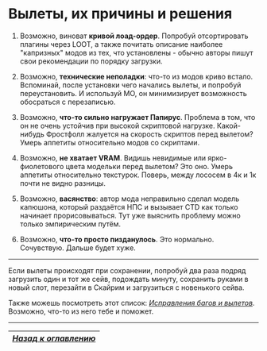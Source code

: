 # Вылеты, их причины и решения

1. Возможно, виноват **кривой лоад-ордер**. Попробуй отсортировать плагины через LOOT, а также почитать описание наиболее "капризных" модов из тех, что установлены - обычно авторы пишут свои рекомендации по порядку загрузки.


2. Возможно, **технические неполадки**: что-то из модов криво встало. Вспоминай, после установки чего начались вылеты, и попробуй переустановить. И используй МО, он минимизирует возможность обосраться с перезаписью.

3. Возможно, **что-то сильно нагружает Папирус**. Проблема в том, что он не очень устойчив при высокой скриптовой нагрузке. Какой-нибудь Фростфолл жалуется на скорость скриптов перед вылетом? Умерь аппетиты относительно модов со скриптами.


4. Возможно, **не хватает VRAM**. Видишь невидимые или ярко-фиолетового цвета модельки перед вылетом? Это оно. Умерь аппетиты относительно текстурок. Поверь, между лососем в 4к и 1к почти не видно разницы.


5. Возможно, **васянство**: автор мода неправильно сделал модель капюшона, который раздаётся НПС и вызывает CTD как только начинает прорисовываться. Тут уже выяснить проблему можно только эмпирическим путём.


6. Возможно, **что-то просто пизданулось**. Это нормально. Сочувствую. Дальше будет хуже.

------

Если вылеты происходят при сохранении, попробуй два раза подряд загрузить один и тот же сейв, подождать минуту, сохранить руками в новый слот, перезайти в Скайрим и загрузиться с новенького сейва.

Также можешь посмотреть этот список: [*Исправления багов и вылетов*](../04_Anon_Collection/18_Исправления_багов_и_вылетов.md). Возможно, что-то из него тебе и поможет.

------

|[*Назад к оглавлению*](../01_Оглавление.md)|
|:---:|
